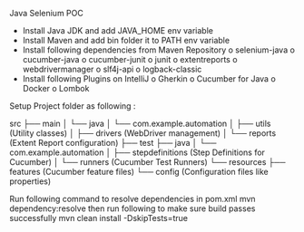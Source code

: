 Java Selenium POC

-	Install Java JDK and add JAVA_HOME env variable
-	Install Maven and add bin folder it to PATH env variable
-	Install following dependencies from Maven Repository
     o	selenium-java
     o	cucumber-java
     o	cucumber-junit
     o	junit
     o	extentreports
     o	webdrivermanager
     o	slf4j-api
     o	logback-classic
-	Install following Plugins on IntelliJ
     o	Gherkin
     o	Cucumber for Java
     o	Docker
     o	Lombok


Setup Project folder as following :

src
├── main
│    └── java
│         └── com.example.automation
│              ├── utils         (Utility classes)
│              ├── drivers       (WebDriver management)
│              └── reports       (Extent Report configuration)
├── test
├── java
│    └── com.example.automation
│         ├── stepdefinitions (Step Definitions for Cucumber)
│         └── runners         (Cucumber Test Runners)
└── resources
├── features        (Cucumber feature files)
└── config          (Configuration files like properties)

Run following command to resolve dependencies in pom.xml
mvn dependency:resolve
then run following to make sure build passes successfully
mvn clean install -DskipTests=true


